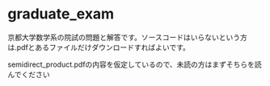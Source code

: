 # graduate_exam
京都大学数学系の院試の問題と解答です。ソースコードはいらないという方は.pdfとあるファイルだけダウンロードすればよいです。

semidirect_product.pdfの内容を仮定しているので、未読の方はまずそちらを読んでください
